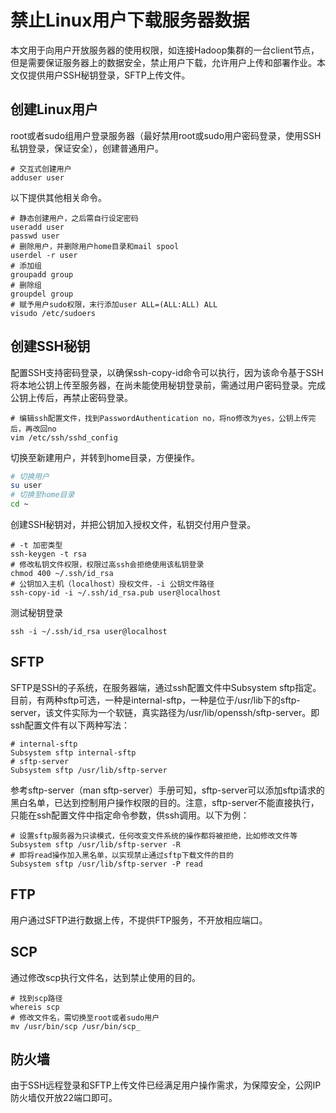 # 禁止Linux用户下载服务器数据

本文用于向用户开放服务器的使用权限，如连接Hadoop集群的一台client节点，但是需要保证服务器上的数据安全，禁止用户下载，允许用户上传和部署作业。本文仅提供用户SSH秘钥登录，SFTP上传文件。

## 创建Linux用户

root或者sudo组用户登录服务器（最好禁用root或sudo用户密码登录，使用SSH私钥登录，保证安全），创建普通用户。

```shell
# 交互式创建用户
adduser user
```

以下提供其他相关命令。

```shell
# 静态创建用户，之后需自行设定密码
useradd user
passwd user
# 删除用户，并删除用户home目录和mail spool
userdel -r user
# 添加组
groupadd group
# 删除组
groupdel group
# 赋予用户sudo权限，末行添加user ALL=(ALL:ALL) ALL
visudo /etc/sudoers
```

## 创建SSH秘钥

配置SSH支持密码登录，以确保ssh-copy-id命令可以执行，因为该命令基于SSH将本地公钥上传至服务器，在尚未能使用秘钥登录前，需通过用户密码登录。完成公钥上传后，再禁止密码登录。

```shell
# 编辑ssh配置文件，找到PasswordAuthentication no，将no修改为yes，公钥上传完后，再改回no
vim /etc/ssh/sshd_config
```

切换至新建用户，并转到home目录，方便操作。

```bash
# 切换用户
su user
# 切换至home目录
cd ~
```

创建SSH秘钥对，并把公钥加入授权文件，私钥交付用户登录。

```shell
# -t 加密类型
ssh-keygen -t rsa
# 修改私钥文件权限，权限过高ssh会拒绝使用该私钥登录
chmod 400 ~/.ssh/id_rsa
# 公钥加入主机（localhost）授权文件，-i 公钥文件路径
ssh-copy-id -i ~/.ssh/id_rsa.pub user@localhost
```

测试秘钥登录

```shell
ssh -i ~/.ssh/id_rsa user@localhost
```

## SFTP

SFTP是SSH的子系统，在服务器端，通过ssh配置文件中Subsystem sftp指定。目前，有两种sftp可选，一种是internal-sftp，一种是位于/usr/lib下的sftp-server，该文件实际为一个软链，真实路径为/usr/lib/openssh/sftp-server。即ssh配置文件有以下两种写法：

```
# internal-sftp
Subsystem sftp internal-sftp
# sftp-server
Subsystem sftp /usr/lib/sftp-server
```

参考sftp-server（man sftp-server）手册可知，sftp-server可以添加sftp请求的黑白名单，已达到控制用户操作权限的目的。注意，sftp-server不能直接执行，只能在ssh配置文件中指定命令参数，供ssh调用。以下为例：

```
# 设置sftp服务器为只读模式，任何改变文件系统的操作都将被拒绝，比如修改文件等
Subsystem sftp /usr/lib/sftp-server -R
# 即将read操作加入黑名单，以实现禁止通过sftp下载文件的目的
Subsystem sftp /usr/lib/sftp-server -P read
```
## FTP

用户通过SFTP进行数据上传，不提供FTP服务，不开放相应端口。

## SCP

通过修改scp执行文件名，达到禁止使用的目的。

```shell
# 找到scp路径
whereis scp
# 修改文件名，需切换至root或者sudo用户
mv /usr/bin/scp /usr/bin/scp_
```

## 防火墙

由于SSH远程登录和SFTP上传文件已经满足用户操作需求，为保障安全，公网IP防火墙仅开放22端口即可。
